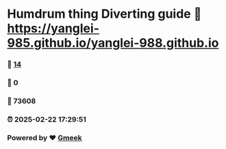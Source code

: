 # Humdrum thing Diverting guide :link: https://yanglei-985.github.io/yanglei-988.github.io 
### :page_facing_up: [14](https://yanglei-985.github.io/yanglei-988.github.io/tag.html) 
### :speech_balloon: 0 
### :hibiscus: 73608 
### :alarm_clock: 2025-02-22 17:29:51 
### Powered by :heart: [Gmeek](https://github.com/Meekdai/Gmeek)
